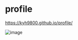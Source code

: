 # profile

https://kyh9800.github.io/profile/

![image](https://user-images.githubusercontent.com/61128538/161945918-3ec1b6db-6b75-4414-a86d-1e9f0a928624.png)
